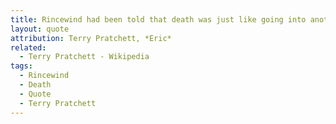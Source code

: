```yaml
---
title: Rincewind had been told that death was just like going into another room. The difference is, when you shout, "Where's my clean socks?", no-one answers.
layout: quote
attribution: Terry Pratchett, *Eric*
related:
  - Terry Pratchett - Wikipedia
tags:
  - Rincewind
  - Death
  - Quote
  - Terry Pratchett
---
```



